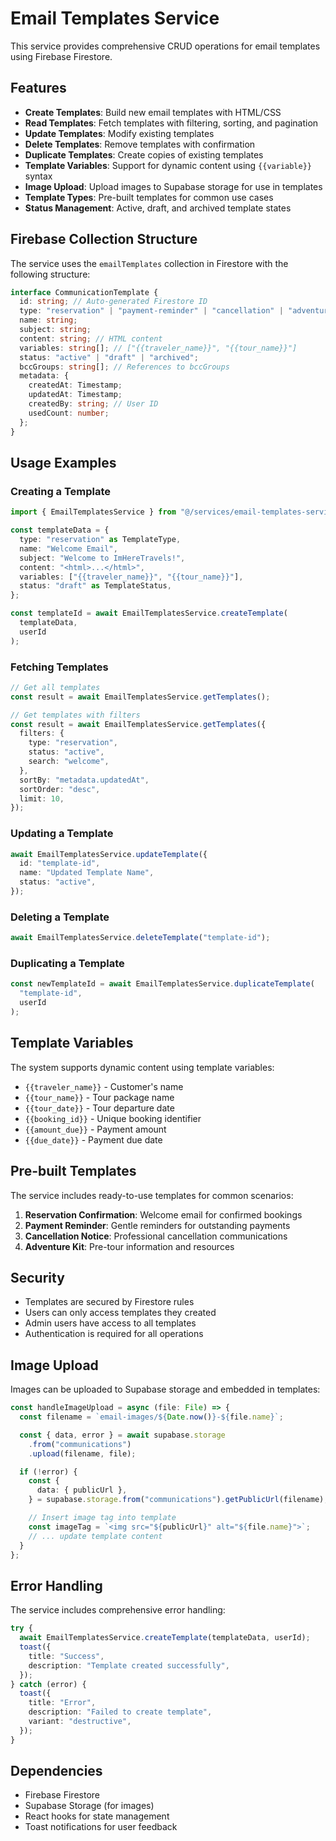 # Email Templates Service

This service provides comprehensive CRUD operations for email templates using Firebase Firestore.

## Features

- **Create Templates**: Build new email templates with HTML/CSS
- **Read Templates**: Fetch templates with filtering, sorting, and pagination
- **Update Templates**: Modify existing templates
- **Delete Templates**: Remove templates with confirmation
- **Duplicate Templates**: Create copies of existing templates
- **Template Variables**: Support for dynamic content using `{{variable}}` syntax
- **Image Upload**: Upload images to Supabase storage for use in templates
- **Template Types**: Pre-built templates for common use cases
- **Status Management**: Active, draft, and archived template states

## Firebase Collection Structure

The service uses the `emailTemplates` collection in Firestore with the following structure:

```typescript
interface CommunicationTemplate {
  id: string; // Auto-generated Firestore ID
  type: "reservation" | "payment-reminder" | "cancellation" | "adventure-kit";
  name: string;
  subject: string;
  content: string; // HTML content
  variables: string[]; // ["{{traveler_name}}", "{{tour_name}}"]
  status: "active" | "draft" | "archived";
  bccGroups: string[]; // References to bccGroups
  metadata: {
    createdAt: Timestamp;
    updatedAt: Timestamp;
    createdBy: string; // User ID
    usedCount: number;
  };
}
```

## Usage Examples

### Creating a Template

```typescript
import { EmailTemplatesService } from "@/services/email-templates-service";

const templateData = {
  type: "reservation" as TemplateType,
  name: "Welcome Email",
  subject: "Welcome to ImHereTravels!",
  content: "<html>...</html>",
  variables: ["{{traveler_name}}", "{{tour_name}}"],
  status: "draft" as TemplateStatus,
};

const templateId = await EmailTemplatesService.createTemplate(
  templateData,
  userId
);
```

### Fetching Templates

```typescript
// Get all templates
const result = await EmailTemplatesService.getTemplates();

// Get templates with filters
const result = await EmailTemplatesService.getTemplates({
  filters: {
    type: "reservation",
    status: "active",
    search: "welcome",
  },
  sortBy: "metadata.updatedAt",
  sortOrder: "desc",
  limit: 10,
});
```

### Updating a Template

```typescript
await EmailTemplatesService.updateTemplate({
  id: "template-id",
  name: "Updated Template Name",
  status: "active",
});
```

### Deleting a Template

```typescript
await EmailTemplatesService.deleteTemplate("template-id");
```

### Duplicating a Template

```typescript
const newTemplateId = await EmailTemplatesService.duplicateTemplate(
  "template-id",
  userId
);
```

## Template Variables

The system supports dynamic content using template variables:

- `{{traveler_name}}` - Customer's name
- `{{tour_name}}` - Tour package name
- `{{tour_date}}` - Tour departure date
- `{{booking_id}}` - Unique booking identifier
- `{{amount_due}}` - Payment amount
- `{{due_date}}` - Payment due date

## Pre-built Templates

The service includes ready-to-use templates for common scenarios:

1. **Reservation Confirmation**: Welcome email for confirmed bookings
2. **Payment Reminder**: Gentle reminders for outstanding payments
3. **Cancellation Notice**: Professional cancellation communications
4. **Adventure Kit**: Pre-tour information and resources

## Security

- Templates are secured by Firestore rules
- Users can only access templates they created
- Admin users have access to all templates
- Authentication is required for all operations

## Image Upload

Images can be uploaded to Supabase storage and embedded in templates:

```typescript
const handleImageUpload = async (file: File) => {
  const filename = `email-images/${Date.now()}-${file.name}`;

  const { data, error } = await supabase.storage
    .from("communications")
    .upload(filename, file);

  if (!error) {
    const {
      data: { publicUrl },
    } = supabase.storage.from("communications").getPublicUrl(filename);

    // Insert image tag into template
    const imageTag = `<img src="${publicUrl}" alt="${file.name}">`;
    // ... update template content
  }
};
```

## Error Handling

The service includes comprehensive error handling:

```typescript
try {
  await EmailTemplatesService.createTemplate(templateData, userId);
  toast({
    title: "Success",
    description: "Template created successfully",
  });
} catch (error) {
  toast({
    title: "Error",
    description: "Failed to create template",
    variant: "destructive",
  });
}
```

## Dependencies

- Firebase Firestore
- Supabase Storage (for images)
- React hooks for state management
- Toast notifications for user feedback
